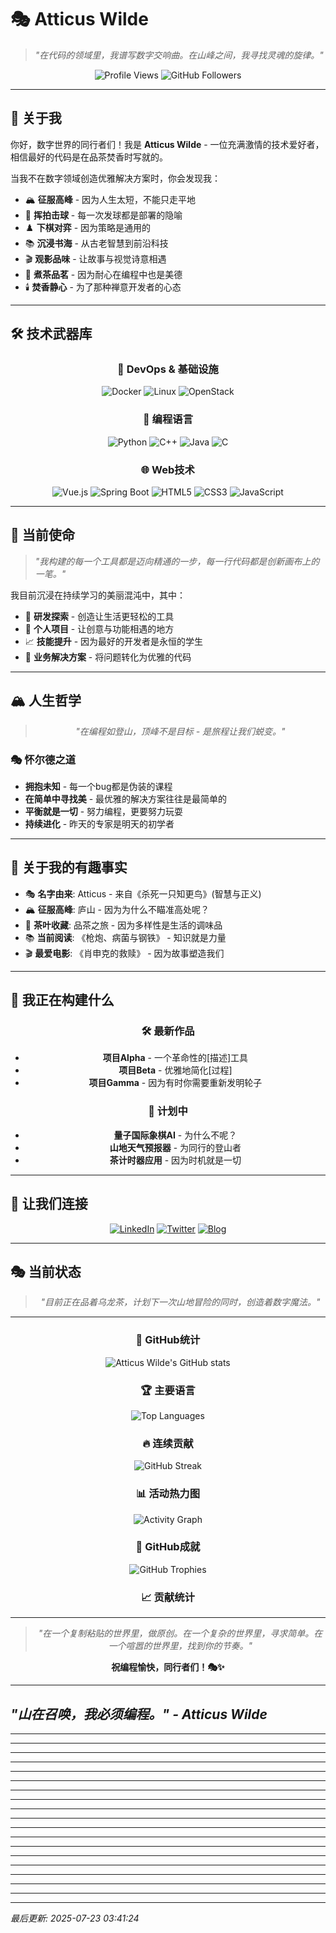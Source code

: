 # 🎭 Atticus Wilde

> *"在代码的领域里，我谱写数字交响曲。在山峰之间，我寻找灵魂的旋律。"*

<div align="center">
  
  ![Profile Views](https://komarev.com/ghpvc/?username=ktzxy&color=blueviolet&style=flat-square)
  ![GitHub Followers](https://img.shields.io/github/followers/ktzxy?label=Followers&style=social)
  
</div>

---

## 🎪 关于我

你好，数字世界的同行者们！我是 **Atticus Wilde** - 一位充满激情的技术爱好者，相信最好的代码是在品茶焚香时写就的。

当我不在数字领域创造优雅解决方案时，你会发现我：
- 🏔️ **征服高峰** - 因为人生太短，不能只走平地
- 🏸 **挥拍击球** - 每一次发球都是部署的隐喻
- ♟️ **下棋对弈** - 因为策略是通用的
- 📚 **沉浸书海** - 从古老智慧到前沿科技
- 🎬 **观影品味** - 让故事与视觉诗意相遇
- 🍵 **煮茶品茗** - 因为耐心在编程中也是美德
- 🕯️ **焚香静心** - 为了那种禅意开发者的心态

---

## 🛠️ 技术武器库

<div align="center">

### 🐳 **DevOps & 基础设施**
![Docker](https://img.shields.io/badge/Docker-2496ED?style=for-the-badge&logo=docker&logoColor=white)
![Linux](https://img.shields.io/badge/Linux-FCC624?style=for-the-badge&logo=linux&logoColor=black)
![OpenStack](https://img.shields.io/badge/OpenStack-ED1944?style=for-the-badge&logo=openstack&logoColor=white)

### 🐍 **编程语言**
![Python](https://img.shields.io/badge/Python-3776AB?style=for-the-badge&logo=python&logoColor=white)
![C++](https://img.shields.io/badge/C++-00599C?style=for-the-badge&logo=c%2B%2B&logoColor=white)
![Java](https://img.shields.io/badge/Java-ED8B00?style=for-the-badge&logo=openjdk&logoColor=white)
![C](https://img.shields.io/badge/C-A8B9CC?style=for-the-badge&logo=c&logoColor=white)

### 🌐 **Web技术**
![Vue.js](https://img.shields.io/badge/Vue.js-4FC08D?style=for-the-badge&logo=vue.js&logoColor=white)
![Spring Boot](https://img.shields.io/badge/Spring_Boot-6DB33F?style=for-the-badge&logo=spring-boot&logoColor=white)
![HTML5](https://img.shields.io/badge/HTML5-E34F26?style=for-the-badge&logo=html5&logoColor=white)
![CSS3](https://img.shields.io/badge/CSS3-1572B6?style=for-the-badge&logo=css3&logoColor=white)
![JavaScript](https://img.shields.io/badge/JavaScript-F7DF1E?style=for-the-badge&logo=javascript&logoColor=black)

</div>

---

## 🎯 当前使命

> *"我构建的每一个工具都是迈向精通的一步，每一行代码都是创新画布上的一笔。"*

我目前沉浸在持续学习的美丽混沌中，其中：
- 🔬 **研发探索** - 创造让生活更轻松的工具
- 🎨 **个人项目** - 让创意与功能相遇的地方
- 📈 **技能提升** - 因为最好的开发者是永恒的学生
- 🚀 **业务解决方案** - 将问题转化为优雅的代码

---

## 🏔️ 人生哲学

<div align="center">

> *"在编程如登山，顶峰不是目标 - 是旅程让我们蜕变。"*

</div>

### 🎭 怀尔德之道
- **拥抱未知** - 每一个bug都是伪装的课程
- **在简单中寻找美** - 最优雅的解决方案往往是最简单的
- **平衡就是一切** - 努力编程，更要努力玩耍
- **持续进化** - 昨天的专家是明天的初学者

---

## 🎪 关于我的有趣事实

- 🎭 **名字由来**: Atticus - 来自《杀死一只知更鸟》(智慧与正义)
- 🏔️ **征服高峰**: 庐山 - 因为为什么不瞄准高处呢？
- 🍵 **茶叶收藏**: 品茶之旅 - 因为多样性是生活的调味品
- 📚 **当前阅读**: 《枪炮、病菌与钢铁》 - 知识就是力量
- 🎬 **最爱电影**: 《肖申克的救赎》 - 因为故事塑造我们

---

## 🚀 我正在构建什么

<div align="center">

### 🛠️ **最新作品**
- **项目Alpha** - 一个革命性的[描述]工具
- **项目Beta** - 优雅地简化[过程]
- **项目Gamma** - 因为有时你需要重新发明轮子

### 🎯 **计划中**
- **量子国际象棋AI** - 为什么不呢？
- **山地天气预报器** - 为同行的登山者
- **茶计时器应用** - 因为时机就是一切

</div>

---

## 🎪 让我们连接

<div align="center">

[![LinkedIn](https://img.shields.io/badge/LinkedIn-0077B5?style=for-the-badge&logo=linkedin&logoColor=white)](https://linkedin.com/in/atticuswilde)
[![Twitter](https://img.shields.io/badge/Twitter-1DA1F2?style=for-the-badge&logo=twitter&logoColor=white)](https://twitter.com/atticuswilde)
[![Blog](https://img.shields.io/badge/Blog-FF5722?style=for-the-badge&logo=blogger&logoColor=white)](https://atticuswilde.dev)

</div>

---

## 🎭 当前状态

<div align="center">

> *"目前正在品着乌龙茶，计划下一次山地冒险的同时，创造着数字魔法。"*

</div>

---

<div align="center">

### 🎪 **GitHub统计**

![Atticus Wilde's GitHub stats](https://github-readme-stats.vercel.app/api?username=ktzxy&show_icons=true&theme=radical&hide_border=true&bg_color=0D1117&title_color=58A6FF&text_color=C9D1D9&icon_color=58A6FF)

### 🏆 **主要语言**

![Top Languages](https://github-readme-stats.vercel.app/api/top-langs/?username=ktzxy&layout=compact&theme=radical&hide_border=true&bg_color=0D1117&title_color=58A6FF&text_color=C9D1D9)

### 🔥 **连续贡献**

![GitHub Streak](https://github-readme-streak-stats.herokuapp.com/?user=ktzxy&theme=radical&hide_border=true&background=0D1117&stroke=58A6FF&ring=58A6FF&fire=FF6B6B&currStreakNum=C9D1D9&sideNums=C9D1D9&currStreakLabel=58A6FF&sideLabels=58A6FF&dates=C9D1D9)

### 📊 **活动热力图**

![Activity Graph](https://github-readme-activity-graph.vercel.app/graph?username=ktzxy&theme=react-dark&hide_border=true&color=58A6FF&line=58A6FF&point=FF6B6B&area=true&area_color=58A6FF&area_opacity=0.1)

### 🎯 **GitHub成就**

![GitHub Trophies](https://github-profile-trophy.vercel.app/?username=ktzxy&theme=radical&no-frame=true&no-bg=true&margin-w=4&row=1&column=7)

### 📈 **贡献统计**

<!-- 贡献统计暂时禁用，API问题 -->

</div>

---

<div align="center">

> *"在一个复制粘贴的世界里，做原创。在一个复杂的世界里，寻求简单。在一个喧嚣的世界里，找到你的节奏。"*

**祝编程愉快，同行者们！🎭✨**

</div>

---

*"山在召唤，我必须编程。" - Atticus Wilde* 
---


---


---


---


---


---


---


---


---


---


---


---


---


---


---


---


---


---


---


---

*最后更新: 2025-07-23 03:41:24*
